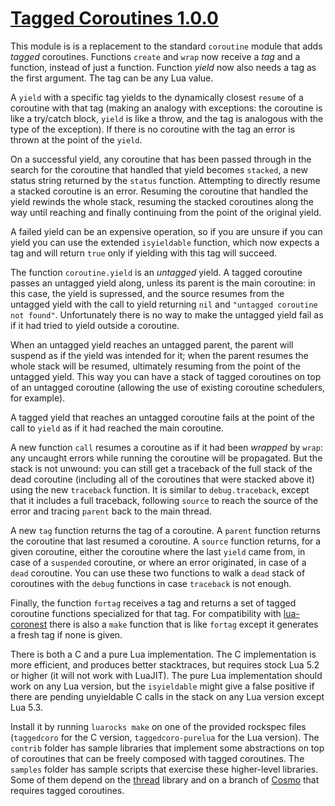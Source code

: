# [Tagged Coroutines 1.0.0](http://mascarenhas.github.io/taggedcoro/)

This module is is a replacement to the standard `coroutine`
module that adds *tagged* coroutines. Functions `create`
and `wrap` now receive a *tag* and a function, instead
of just a function. Function *yield* now also needs a
tag as the first argument. The tag can be any Lua value.

A `yield` with a specific tag yields to the dynamically
closest `resume` of a coroutine with that tag (making
an analogy with exceptions: the coroutine is like
a try/catch block, `yield` is like a throw,
and the tag is analogous with the type of the exception).
If there is no coroutine with the tag an error is thrown
at the point of the `yield`.

On a successful yield, any coroutine that has been passed
through in the search for the coroutine that handled that
yield becomes `stacked`, a new status string returned
by the `status` function. Attempting to directly resume a
stacked coroutine is an error. Resuming the coroutine that
handled the yield rewinds the whole stack, resuming the
stacked coroutines along the way until reaching and finally
continuing from the point of the original yield.

A failed yield can be an expensive operation, so if you are
unsure if you can yield you can use the extended `isyieldable`
function, which now expects a tag and will return `true`
only if yielding with this tag will succeed.

The function `coroutine.yield` is an *untagged* yield. A tagged
coroutine passes an untagged yield along, unless its parent
is the main coroutine: in this case, the yield is supressed, and
the source resumes from the untagged yield with the call to yield
returning `nil` and `"untagged coroutine not found"`. Unfortunately
there is no way to make the untagged yield fail as if it had tried
to yield outside a coroutine.

When an untagged yield reaches an untagged parent, the parent will
suspend as if the yield was intended for it; when the parent
resumes the whole stack will be resumed, ultimately resuming
from the point of the untagged yield. This way you can
have a stack of tagged coroutines on top of an untagged coroutine
(allowing the use of existing coroutine schedulers, for example).

A tagged yield that reaches an untagged coroutine fails at the
point of the call to `yield` as if it had reached the main coroutine.

A new function `call` resumes a coroutine as if it had been
*wrapped* by `wrap`: any uncaught errors while running the
coroutine will be propagated. But the stack is not unwound:
you can still get a traceback of the full stack of the dead coroutine
(including all of the coroutines that were stacked above it) using
the new `traceback` function. It is similar to `debug.traceback`,
except that it includes a full traceback, following `source` to
reach the source of the error and tracing `parent` back to the main
thread.

A new `tag` function returns the tag of a coroutine. A `parent`
function returns the coroutine that last resumed a coroutine.
A `source` function returns, for a given coroutine,
either the coroutine where the last `yield` came from,
in case of a `suspended` coroutine, or
where an error originated, in case of a `dead` coroutine. You can
use these two functions to walk a `dead` stack of coroutines
with the `debug` functions in case `traceback` is not enough.

Finally, the function `fortag` receives a tag and returns a
set of tagged coroutine functions specialized for that tag.
For compatibility with [lua-coronest](https://github.com/saucisson/lua-coronest)
there is also a `make` function that is like `fortag` except it
generates a fresh tag if none is given.

There is both a C and a pure Lua implementation. The C
implementation is more efficient, and produces better
stacktraces, but requires stock Lua 5.2 or higher (it
will not work with LuaJIT). The pure Lua implementation
should work on any Lua version, but the `isyieldable`
might give a false positive if there are pending unyieldable
C calls in the stack on any Lua version except Lua 5.3.

Install it by running `luarocks make` on one of the provided
rockspec files (`taggedcoro` for the C version, `taggedcoro-purelua`
for the Lua version). The `contrib` folder has sample libraries
that implement some abstractions on top of coroutines that
can be freely composed with tagged coroutines. The
`samples` folder has sample scripts that exercise
these higher-level libraries. Some of them depend on
the [thread](https://github.com/mascarenhas/thread)
library and on a branch of [Cosmo](https://github.com/mascarenhas/cosmo/tree/taggedcoro)
that requires tagged coroutines.
